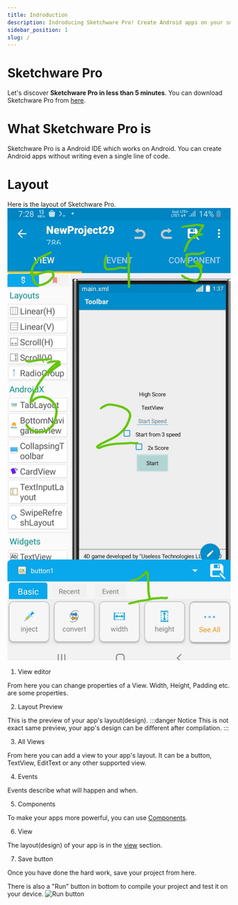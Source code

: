 ```yaml
---
title: Indroduction
description: Indroducing Sketchware Pro! Create Android apps on your smartphone, without writing even a single line of code.
sidebar_position: 1
slug: /
---
```


# Sketchware Pro

Let's discover **Sketchware Pro in less than 5 minutes**.
You can download Sketchware Pro from [here](https://github.com/Sketchware-Pro/Sketchware-Pro/releases).
# What Sketchware Pro is
Sketchware Pro is a Android IDE which works on Android. You can create Android apps without writing even a single line of code.
# Layout
Here is the layout of Sketchware Pro.
![Sketchware Pro's layout](components/img/layout.jpg)
1. View editor

From here you can change properties of a View. Width, Height, Padding etc. are some properties.

2. Layout Preview

This is the preview of your app's layout(design).
:::danger Notice
This is not exact same preview, your app's design can be different after compilation.
:::

3. All Views

From here you can add a view to your app's layout. It can be a button, TextView, EditText or any other supported view.


4. Events

Events describe what will happen and when.

5. Components

To make your apps more powerful, you can use [Components](category/components).

6. View

The layout(design) of your app is in the [view](category/views) section.

7. Save button

Once you have done the hard work, save your project from here.

There is also a "Run" button in bottom to compile your project and test it on your device.
![Run button](/img/run.jpg)

